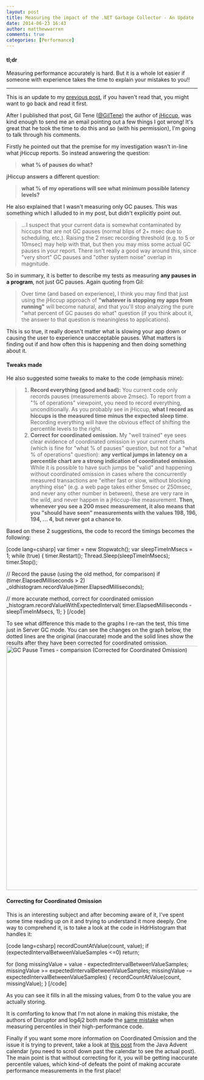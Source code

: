 ```yaml
---
layout: post
title: Measuring the impact of the .NET Garbage Collector - An Update
date: 2014-06-23 16:43
author: matthewwarren
comments: true
categories: [Performance]
---
```

<h4><strong>tl;dr</strong></h4>

Measuring performance accurately is hard. But it is a whole lot easier if someone with experience takes the time to explain your mistakes to you!!

<hr />

This is an update to my <a href="{{base}}/2014/06/18/measuring-the-impact-of-the-net-garbage-collector/" title="Measuring the impact of the .NET Garbage Collector" target="_blank">previous post</a>, if you haven't read that, you might want to go back and read it first.

After I published that post, Gil Tene (<a href="http://twitter.com/giltene" title="Gil Tene - Twitter" target="_blank">@GilTene</a>) the author of <a href="http://www.azulsystems.com/downloads/jHiccup" target="_blank">jHiccup</a>, was kind enough to send me an email pointing out a few things I got wrong! It's great that he took the time to do this and so (with his permission), I'm going to talk through his comments.

Firstly he pointed out that the premise for my investigation wasn't in-line what jHiccup reports. So instead answering the question:

<blockquote>
  <strong>what % of pauses do what?</strong>
</blockquote>

jHiccup answers a different question:

<blockquote>
  <strong>what % of my operations will see what minimum possible latency levels?</strong>
</blockquote>

He also explained that I wasn't measuring only GC pauses. This was something which I alluded to in my post, but didn't explicitly point out.

<blockquote>
  ...I suspect that your current data is somewhat contaminated by hiccups that are not GC pauses (normal blips of 2+ msec due to scheduling, etc.). Raising the 2 msec recording threshold (e.g. to 5 or 10msec) may help with that, but then you may miss some actual GC pauses in your report. There isn't really a good way around this, since "very short" GC pauses and "other system noise" overlap in magnitude.
</blockquote>

So in summary, it is better to describe my tests as measuring <strong>any pauses in a program</strong>, not just GC pauses. Again quoting from Gil:

<blockquote>
  Over time (and based on experience), I think you may find that just using the jHiccup approach of <strong>"whatever is stopping my apps from running"</strong> will become natural, and that you'll stop analyzing the pure "what percent of GC pauses do what" question (if you think about it, the answer to that question is meaningless to applications).
</blockquote>

This is so true, it really doesn't matter what is slowing your app down or causing the user to experience unacceptable pauses. What matters is finding out if and how often this is happening and then doing something about it.

<h4><strong>Tweaks made</strong></h4>

He also suggested some tweaks to make to the code (emphasis mine):

<blockquote>
  <ol>
  <li><strong>Record everything (good and bad):</strong>
  You current code only records pauses (measurements above 2msec). To report from a "% of operations" viewpoint, you need to record everything, unconditionally. As you probably see in jHiccup, <strong>what I record as hiccups is the measured time minus the expected sleep time</strong>. Recording everything will have the obvious effect of shifting the percentile levels to the right.</li>
  <li><strong>Correct for coordinated omission.</strong>
  My "well trained" eye sees clear evidence of coordinated omission in your current charts (which is fine for "what % of pauses" question, but not for a "what % of operations" question): <strong>any vertical jumps in latency on a percentile chart are a strong indication of coordinated omission</strong>. While it is possible to have such jumps be "valid" and happening without coordinated omission in cases where the concurrently measured transactions are "either fast or slow, without blocking anything else" (e.g. a web page takes either 5msec or 250msec, and never any other number in between), these are very rare in the wild, and never happen in a jHiccup-like measurement. <strong>Then, whenever you see a 200 msec measurement, it also means that you "should have seen" measurements with the values 198, 196, 194, ... 4, but never got a chance to</strong>.</li>
  </ol>
</blockquote>

Based on these 2 suggestions, the code to record the timings becomes the following:

[code lang=csharp]
var timer = new Stopwatch();
var sleepTimeInMsecs = 1;
while (true)
{
  timer.Restart();
  Thread.Sleep(sleepTimeInMsecs);
  timer.Stop();

  // Record the pause (using the old method, for comparison)
  if (timer.ElapsedMilliseconds &gt; 2)   
    _oldhistogram.recordValue(timer.ElapsedMilliseconds);  

  // more accurate method, correct for coordinated omission
  _histogram.recordValueWithExpectedInterval(
        timer.ElapsedMilliseconds - sleepTimeInMsecs, 1);
}
[/code]

To see what difference this made to the graphs I re-ran the test, this time just in Server GC mode. You can see the changes on the graph below, the dotted lines are the original (inaccurate) mode and the solid lines show the results after they have been corrected for coordinated omission.
<a href="https://mattwarren.github.io/images/2014/06/gc-pause-times-comparision-corrected-for-coordinated-omission.png" target="_blank"><img src="http://mattwarren.github.io/images/2014/06/gc-pause-times-comparision-corrected-for-coordinated-omission.png?w=1008" alt="GC Pause Times - comparision (Corrected for Coordinated Omission)" width="1008" height="642" class="aligncenter size-large wp-image-426" /></a>

<h4><strong>Correcting for Coordinated Omission</strong></h4>

This is an interesting subject and after becoming aware of it, I've spent some time reading up on it and trying to understand it more deeply. One way to comprehend it, is to take a look at the code in HdrHistogram that handles it:

[code lang=csharp]
recordCountAtValue(count, value);
if (expectedIntervalBetweenValueSamples &lt;=0)
    return;

for (long missingValue = value - expectedIntervalBetweenValueSamples;
     missingValue &gt;= expectedIntervalBetweenValueSamples;
     missingValue -= expectedIntervalBetweenValueSamples) 
{
    recordCountAtValue(count, missingValue);
}
[/code]

As you can see it fills in all the missing values, from 0 to the value you are actually storing.

It is comforting to know that I'm not alone in making this mistake, the authors of Disruptor and log4j2 both made the <a href="https://groups.google.com/forum/#!msg/mechanical-sympathy/icNZJejUHfE/BfDekfBEs_sJ" target="_blank">same mistake</a> when measuring percentiles in their high-performance code.

Finally if you want some more information on Coordinated Omission and the issue it is trying to prevent, take a look at <a href="http://www.javaadvent.com/2013/12/how-not-to-measure-latency.html" target="_blank">this post</a> from the Java Advent calendar (you need to scroll down past the calendar to see the actual post). The main point is that without correcting for it, you will be getting inaccurate percentile values, which kind-of defeats the point of making accurate performance measurements in the first place!

